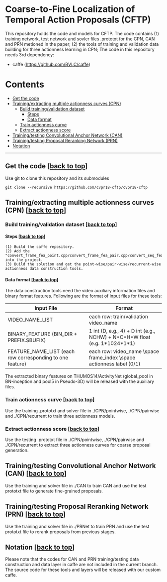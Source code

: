 # Coarse-to-Fine Localization of Temporal Action Proposals (CFTP)
This repository holds the code and models for CFTP. The code contains (1) training network, test network and sovler files .prototxt for the CPN, CAN and PRN metioned in the paper; (2) the tools of training and validation data building for three actionness learning in CPN; The code in this repository needs 3rd dependency:
- caffe (https://github.com/BVLC/caffe)


# Contents
* [Get the code](#get-the-code-back-to-top)
* [Training/extracting multiple actionness curves (CPN)](#trainingextracting-multiple-actionness-curves-cpn-back-to-top)
  * [Build training/validation dataset](#build-trainingvalidation-dataset-back-to-top)
    * [Steps](#steps-back-to-top)
    * [Data format](#data-format-back-to-top)
  * [Train actionness curve](#train-actionness-curve-back-to-top)
  * [Extract actionness score](#extract-actionness-score-back-to-top)
* [Training/testing Convolutional Anchor Network (CAN)](#trainingtesting-convolutional-anchor-network-can-back-to-top)
* [Training/testing Proposal Reranking Network (PRN)](#trainingtesting-proposal-reranking-network-prn-back-to-top)
* [Notation](#notation-back-to-top)
  
----
## Get the code [[back to top](#coarse-to-fine-localization-of-temporal-action-proposals-cftp)]
Use git to clone this repository and its submodules
```
git clone --recursive https://github.com/cvpr18-cftp/cvpr18-cftp
```

## Training/extracting multiple actionness curves (CPN) [[back to top](#coarse-to-fine-localization-of-temporal-action-proposals-cftp)]

### Build training/validation dataset [[back to top](#coarse-to-fine-localization-of-temporal-action-proposals-cftp)]

#### Steps [[back to top](#coarse-to-fine-localization-of-temporal-action-proposals-cftp)]

```
(1) Build the caffe repository.
(2) Add the "convert_frame_fea_point.cpp/convert_frame_fea_pair.cpp/convert_seq_fea_recurrent.cpp" into the project.
(3) Build the solution and get the point-wise/pair-wise/recurrent-wise actionness data construction tools.
``` 

#### Data format [[back to top](#coarse-to-fine-localization-of-temporal-action-proposals-cftp)]

The data construction tools need the video auxiliary information files and binary format features. Following are the format of input files for these tools:


| Input File                                                      |  Format                                                               |
|-----------------------------------------------------------------|-----------------------------------------------------------------------|
| VIDEO_NAME_LIST                                                 | each row: train/validation video_name                                 |
| BINARY_FEATURE (BIN_DIR + PREFIX.SBUFIX)                        | 1 int (D, e.g., 4) + D int (e.g., NCHW) + N\*C\*H\*W float (e.g. 1\*1024\*1\*1) |
| FEATURE_NAME_LIST (each row corresponding to one feature)       | each row: video_name \space frame_index \space actionness label (0/1) |

The extracted binary features on THUMOS14/ActivityNet (global_pool in BN-inception and pool5 in Pseudo-3D) will be released with the auxiliary files. 


### Train actionness curve [[back to top](#coarse-to-fine-localization-of-temporal-action-proposals-cftp)]


Use the training .prototxt and solver file in ./CPN/pointwise, ./CPN/pairwise and ./CPN/recurrent to train three actionness models.

### Extract actionness score [[back to top](#coarse-to-fine-localization-of-temporal-action-proposals-cftp)]


Use the testing .prototxt file in ./CPN/pointwise, ./CPN/pairwise and ./CPN/recurrent to extract three actionness curves for coarse proposal generation.


## Training/testing Convolutional Anchor Network (CAN) [[back to top](#coarse-to-fine-localization-of-temporal-action-proposals-cftp)]


Use the training and solver file in ./CAN to train CAN and use the test prototxt file to generate fine-grained proposals.


## Training/testing Proposal Reranking Network (PRN) [[back to top](#coarse-to-fine-localization-of-temporal-action-proposals-cftp)]



Use the training and solver file in ./PRNet to train PRN and use the test prototxt file to rerank proposals from previous stages.


## Notation [[back to top](#coarse-to-fine-localization-of-temporal-action-proposals-cftp)]


Please note that the codes for CAN and PRN training/testing data construction and data layer in caffe are not included in the current branch. The source code for these tools and layers will be released with our custom caffe.



